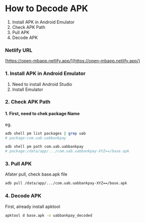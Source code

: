# How to Decode APK

1. Install APK in Android Emulator
2. Check APK Path
3. Pull APK
4. Decode APK

### Netlify URL

[https://open-mbapp.netlify.app/](https://open-mbapp.netlify.app/)

### 1. Install APK in Android Emulator

1. Need to install Android Studio
2. Install Emulator

### 2. Check APK Path

#### 1. First, need to chek package Name

eg.

```bash
adb shell pm list packages | grep uab
# package:com.uab.uabbankpay
```

```bash
adb shell pm path com.uab.uabbankpay
# package:/data/app/.../com.uab.uabbankpay-XYZ==/base.apk
```

### 3. Pull APK

Afater pull, check base.apk file

```bash
adb pull /data/app/.../com.uab.uabbankpay-XYZ==/base.apk

```

### 4. Decode APK

First, already install apktool

```bash
apktool d base.apk -o uabbankpay_decoded
```
